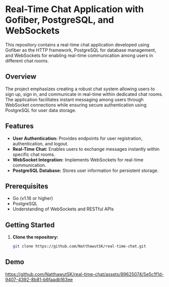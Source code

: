 # Real-Time Chat Application with Gofiber, PostgreSQL, and WebSockets

This repository contains a real-time chat application developed using Gofiber as the HTTP framework, PostgreSQL for database management, and WebSockets for enabling real-time communication among users in different chat rooms.

## Overview

The project emphasizes creating a robust chat system allowing users to sign up, sign in, and communicate in real-time within dedicated chat rooms. The application facilitates instant messaging among users through WebSocket connections while ensuring secure authentication using PostgreSQL for user data storage.

## Features

- **User Authentication:** Provides endpoints for user registration, authentication, and logout.
- **Real-Time Chat:** Enables users to exchange messages instantly within specific chat rooms.
- **WebSocket Integration:** Implements WebSockets for real-time communication.
- **PostgreSQL Database:** Stores user information for persistent storage.

## Prerequisites

- Go (v1.16 or higher)
- PostgreSQL
- Understanding of WebSockets and RESTful APIs

## Getting Started

1. **Clone the repository:**
   ```bash
   git clone https://github.com/NatthawutSK/real-time-chat.git
   ```

## Demo
https://github.com/NatthawutSK/real-time-chat/assets/89625074/5e5c1f1d-9407-4392-8b81-b6faadb163ee
